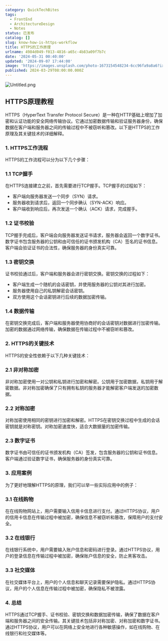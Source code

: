 ```yaml
---
category: QuickTechBites
tags:
  - FrontEnd
  - ArchitectureDesign
  - Notes
status: 已发布
catalog: []
slug: know-how-is-https-workflow
title: HTTPS的工作原理
urlname: 4984d049-f013-4816-a65c-4b83a09f7b7c
date: '2024-05-31 00:40:00'
updated: '2024-09-07 17:44:00'
image: 'https://images.unsplash.com/photo-1673154548234-6cc96fa9a8a6?ixlib=rb-4.0.3&q=85&fm=jpg&crop=entropy&cs=srgb'
published: 2024-03-29T08:00:00.000Z
---
```


![Untitled.png](https://prod-files-secure.s3.us-west-2.amazonaws.com/5d24fe63-e567-4804-86f9-9fdc62e13082/2950c759-0255-4c0a-becc-122aae8c82c0/Untitled.png?X-Amz-Algorithm=AWS4-HMAC-SHA256&X-Amz-Content-Sha256=UNSIGNED-PAYLOAD&X-Amz-Credential=ASIAZI2LB466ZL7AIN7Z%2F20250326%2Fus-west-2%2Fs3%2Faws4_request&X-Amz-Date=20250326T213342Z&X-Amz-Expires=3600&X-Amz-Security-Token=IQoJb3JpZ2luX2VjEM3%2F%2F%2F%2F%2F%2F%2F%2F%2F%2FwEaCXVzLXdlc3QtMiJGMEQCIBTrrMJBXqWZSe0o9qRC3mzKsSH%2BIddyEZqC%2FZKYJ8XWAiAghnit%2BpglyB31LUfSulYGfR4uv4X26u9H3OyA4Agroir%2FAwg2EAAaDDYzNzQyMzE4MzgwNSIMUx1bO3CWIcN3KnpzKtwDL31EGz7TOF9F%2FE68hGIV80zpxBm%2F1RrytyFI2Yb1J%2Fj9XogFftFRakADCZaLGhczYGJhElNkcSxolFEVI3jYzlCLNDZVttwFa8T6CsKbfvgY1dBk4X1ypQ2T%2F6MCMG6oyAmofpa81gPhbCf2NC5d8Pi7%2BlmpaP0ZujmzjfX58Io6QJpZ3ty07GKH%2BLqBXfudbdRx1P2jKfbAROzKNiuZelWi%2By4wySm8%2BqWLS9vYeKuL52WMFXWLbrcLkt4u0jBkkFtQOODVWSMJztWxG9K59t4C77iQm7FUnJkRRiJtIlq7IK5pXKKqPYQTNJs6zgzcTiLfjA2pOsAWb7lCh5LjzjsG%2BttjNiCnSu0kMVB6xTfCR8qHjlAyq6P%2FXkestPR4UoA5gNangBftBpG3ir54oKX3v%2BkaAaVTl4KHP9P3Sr%2FlLCfCDEwjhFphdeDP61DA8zL0dU%2BzzfDIKWXH8%2B%2BA9Y99dAR37GtLc%2FdDhoQtlUeFWJ8OmEVFjsGYyUrwy0ytiXKOm6zVbMe0b0FfgtwAK4T6vlPN3wEdPK%2FrDCblARspX7aocS%2FrbdjN1K48ZHz9UOWbjW0Dox1G%2BkHLbr7OKznj%2FjwvasMtzNJdLhcMBYjakDbzGRzdSb7HFwow9tCRvwY6pgGGlxn3gD8bVsjd4%2B%2FRR1CFUNKgT%2F19Y0mkBZeSHcDf%2BNIyhU84fgDunOC6iCfqOY01alSRcpUYp3U6DyZUXNuRUirA%2BAsQ4eWiNarJUDBBs09XUcUcYrzddw6bqHJOVPhd7Hlos8Fhana4fTcg%2FF0IqUqeOBFEHc7roToS35E0d8bITk5hfmxtL0JSCIXBEVmcBaNf7nJrCfHQET3JnU0JnxuOkJOa&X-Amz-Signature=6a8fc70b6cacb6fe285d1477b2bfd00602cf1186f34c3e98d7aa186fab5ca738&X-Amz-SignedHeaders=host&x-id=GetObject)


## HTTPS原理教程


HTTPS（HyperText Transfer Protocol Secure）是一种在HTTP基础上增加了加密和认证功能的安全网络传输协议。它通过加密数据传输和验证服务器身份，确保数据在客户端和服务器之间的传输过程中不被窃听和篡改。以下是HTTPS的工作原理及其关键技术的详细解释。


### 1. HTTPS工作流程


HTTPS的工作流程可以分为以下几个步骤：


### 1.1 TCP握手


在HTTPS连接建立之前，首先需要进行TCP握手。TCP握手的过程如下：

- 客户端向服务器发送一个同步（SYN）请求。
- 服务器收到请求后，返回一个同步确认（SYN-ACK）响应。
- 客户端收到响应后，再次发送一个确认（ACK）请求，完成握手。

### 1.2 证书校验


TCP握手完成后，客户端会向服务器发送证书请求，服务器会返回一个数字证书。数字证书包含服务器的公钥和由可信任的证书颁发机构（CA）签名的证书信息。客户端会验证证书的合法性，确保服务器的身份真实可靠。


### 1.3 密钥交换


证书校验通过后，客户端和服务器会进行密钥交换。密钥交换的过程如下：

- 客户端生成一个随机的会话密钥，并使用服务器的公钥对其进行加密。
- 服务器使用自己的私钥解密会话密钥。
- 双方使用这个会话密钥进行后续的数据加密传输。

### 1.4 数据传输


在密钥交换完成后，客户端和服务器使用协商好的会话密钥对数据进行加密传输。加密的数据通过网络传输，确保数据在传输过程中不被窃听和篡改。


### 2. HTTPS的关键技术


HTTPS的安全性依赖于以下几种关键技术：


### 2.1 非对称加密


非对称加密使用一对公钥和私钥进行加密和解密。公钥用于加密数据，私钥用于解密数据。非对称加密确保了只有拥有私钥的服务器才能解密客户端发送的加密数据。


### 2.2 对称加密


对称加密使用相同的密钥进行加密和解密。HTTPS在密钥交换过程中生成的会话密钥就是对称密钥。对称加密速度快，适合大数据量的加密传输。


### 2.3 数字证书


数字证书由可信任的证书颁发机构（CA）签发，包含服务器的公钥和证书信息。客户端通过验证数字证书，确保服务器的身份真实可靠。


### 3. 应用案例


为了更好地理解HTTPS的原理，我们可以举一些实际应用中的例子：


### 3.1 在线购物


在在线购物网站上，用户需要输入信用卡信息进行支付。通过HTTPS协议，用户的信用卡信息在传输过程中被加密，确保信息不被窃听和篡改，保障用户的支付安全。


### 3.2 在线银行


在线银行系统中，用户需要输入账户信息和密码进行登录。通过HTTPS协议，用户的登录信息在传输过程中被加密，确保账户信息的安全，防止黑客攻击。


### 3.3 社交媒体


在社交媒体平台上，用户的个人信息和聊天记录需要保护隐私。通过HTTPS协议，用户的个人信息在传输过程中被加密，确保隐私不被泄露。


### 4. 总结


HTTPS通过TCP握手、证书校验、密钥交换和数据加密传输，确保了数据在客户端和服务器之间的安全传输。其关键技术包括非对称加密、对称加密和数字证书。通过HTTPS协议，用户可以在网络上安全地进行各种敏感操作，如在线购物、在线银行和社交媒体等。

